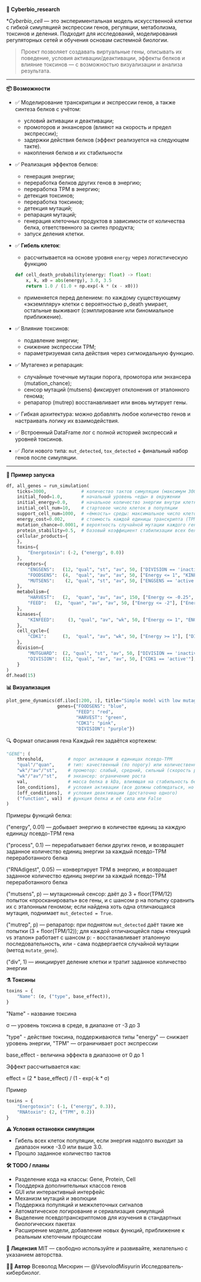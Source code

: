 **🧬 Cyberbio_research**

**Cyberbio_cell* — это экспериментальная модель искусственной клетки с гибкой симуляцией экспрессии генов, регуляции, метаболизма, токсинов и деления. Подходит для исследований, моделирования регуляторных сетей и обучения основам системной биологии.

> Проект позволяет создавать виртуальные гены, описывать их поведение, условия активации/деактивации, эффекты белков и влияние токсинов — с возможностью визуализации и анализа результата.

---

**📦 Возможности**

- ✅ Моделирование транскрипции и экспрессии генов, а также синтеза белков с учётом:
  - условий активации и деактивации;
  - промоторов и энхансеров (влияют на скорость и предел экспрессии);
  - задержки действия белков (эффект реализуется на следующем такте).
  - накопления белков и их стабильности

- ✅ Реализация эффектов белков:
  - генерация энергии;
  - переработка белков других генов в энергию;
  - переработка TPM в энергию;
  - детекция токсинов;
  - переработка токсинов;
  - детекция мутаций;
  - репарация мутаций;
  - генерация клеточных продуктов в зависимости от количества белка, ответственного за синтез продукта;
  - запуск деления клетки.

- ✅ **Гибель клеток**:
  - рассчитывается на основе уровня `energy` через логистическую функцию  
  ```python
  def cell_death_probability(energy: float) -> float:
      x, k, x0 = abs(energy), 3.0, 3.5
      return 1.0 / (1.0 + np.exp(-k * (x - x0)))
  ```
  - применяется перед делением: по каждому существующему «экземпляру» клетки с вероятностью p_death умирает, остальные выживают (сэмплирование или биномиальное приближение).

- ✅ Влияние токсинов:
  - подавление энергии;
  - снижение экспрессии TPM;
  - параметризуемая сила действия через сигмоидальную функцию.
    
- ✅ Мутагенез и репарация:
  - случайные точечные мутации порога, промотора или энхансера (mutation_chance);
  - сенсор мутаций (mutsens) фиксирует отклонения от эталонного генома;
  - репаратор (mutrep) восстанавливает или вновь мутирует гены.

- ✅ Гибкая архитектура: можно добавлять любое количество генов и настраивать логику их взаимодействия.

- ✅ Встроенный DataFrame лог с полной историей экспрессий и уровней токсинов.

- ✅ Логи нового типа: `mut_detected`, `tox_detected` + финальный набор генов после симуляции.


---

**🧪 Пример запуска**

```python
df, all_genes = run_simulation(
    ticks=3000,             # количество тактов симуляции (максимум 3000 шагов)
    initial_food=1.0,       # начальный уровень «еды» в окружении
    initial_energy=0.0,     # начальное количество энергии внутри клетки
    initial_cell_num=10,    # стартовое число клеток в популяции
    support_cell_num=1000,  # «ёмкость» среды: максимальное число клеток при комфортном обеспечении "едой"
    energy_cost=0.002,      # стоимость каждой единицы транскрипта (TPM) в энергии
    mutation_chance=0.0001, # вероятность случайной мутации каждого гена за такт
    protein_stability=0.5,  # базовый коэффициент стабилизации всех белков (0.0…1.0)
    cellular_products={
    },
    toxins={
        "Energotoxin": (-2, ("energy", 0.0))
    },
    receptors={
        "ENGSENS":   (12, "qual", "st", "av", 50, ["DIVISION == 'inactive'"], ["DIVISION == 'active'"], False),
        "FOODSENS":  (4,  "qual", "av", "av", 50, ["Energy <= 1", "KINFEED == 'active'"], ["Energy >= 2", "DIVISION == 'active'"], False),
        "MUTSENS":    (2, "qual", "st", "av", 50, ["ENGSENS == 'active'"], ["DIVISION == 'active'"], ("mutsens", 1)),
    },
    metabolism={
        "HARVEST":   (2,  "quan", "av", "av", 150, ["Energy <= -0.25", "FOODSENS == 'active'"], ["Energy >= 0.25", "Energy <= -2.9", "DIVISION == 'active'"], ("energy", 0.05)),
        "FEED":   (2,  "quan", "av", "av", 50, ["Energy <= -2"], ["Energy >= 2", "DIVISION == 'active'"], ("energy", 0.1)),
    },
    kinases={
        "KINFEED":     (3, "qual", "av", "wk", 50, ["Energy <= 1", "ENGSENS == 'active'"], ["Energy > 0.5", "DIVISION == 'active'"], False),
    },
    cell_cycle={
        "CDK1":      (3,  "qual", "av", "wk", 50, ["Energy >= 1"], ["DIVISION == 'active'"], False),
    },
    division={
        "MUTGUARD":  (2, "qual", "st", "av", 50, ["DIVISION == 'inactive'"], ["DIVISION == 'active'"], ("mutrep", 0.01)),
        "DIVISION":  (12, "qual", "av", "av", 50, ["CDK1 == 'active'"], ["DIVISION == 'active'"], ("div", 1)),
    }
)
df.head(15)
```

**📊 Визуализация**
```python
plot_gene_dynamics(df.iloc[:200, :], title="Simple model with low mutagenesis, start of simulation",
                   genes={"FOODSENS": "blue", 
                          "FEED": "red", 
                          "HARVEST": "green",
                          "CDK1": "pink",
                          "DIVISION": "purple"})
```

🔍 Формат описания гена
Каждый ген задаётся кортежем:

```python
"GENE": (
    threshold,         # порог активации в единицах псевдо-TPM
    "qual"/"quan",     # тип: качественный (по порогу) или количественный (от начала экспрессии)
    "wk"/"av"/"st",    # промотор: слабый, средний, сильный (скорость роста в единицах псевдо-TPM)
    "wk"/"av"/"st",    # энхансер: ограничение роста
    val,               # масса белка в kDa, влияющая на стабильность белка (белки массой 10 kDa "разваливаются" в четыре раза быстрее, чем белки с массой 10 кДа")
    [on_conditions],   # условия активации (все должны соблюдаться, но достаточно однократного соблюдения)
    [off_conditions],  # условия деактивации (достаточно одного)
    ("function", val)  # функция белка и её сила или False
)
```

Примеры функций белка:

("energy", 0.01) — добывает энергию в количестве единиц за каждую единицу псевдо-TPM гена

("process", 0.1) — перерабатывает белки других генов, и возвращает заданное количество единиц энергии за каждый псевдо-TPM переработанного белка

("RNAdigest", 0.05) — конвертирует TPM в энергию, и возвращает заданное количество единиц энергии за каждый псевдо-TPM переработанного белка

("mutsens", p) — мутационный сенсор: даёт до 3 + floor(TPM/12) попыток «просканировать» все гены, и с шансом p на попытку сравнить их с эталонным геномом; если найдена хоть одна отличающаяся мутация, поднимает `mut_detected = True`.

("mutrep", p) — репаратор: при поднятом `mut_detected` даёт такие же попытки (3 + floor(TPM/12)); для каждой отличающейся пары «текущий vs эталон» работает с шансом p:
    - восстанавливает эталонную последовательность, или
    - сама подвергается случайной мутации (метод `mutate_gene`).

("div", 1) — инициирует деление клетки и тратит заданное количество энергии

**⚗️ Токсины**
```python
toxins = {
    "Name": (σ, ("type", base_effect)),
}
```

"Name" - название токсина

σ — уровень токсина в среде, в диапазне от -3 до 3

"type" - действие токсина, поддерживаются типы "energy" — снижает уровень энергии, "TPM" — ограничивает рост экспрессии

base_effect - величина эффекта в диапазоне от 0 до 1

Эффект рассчитывается как:

effect = (2 * base_effect) / (1 - exp(-k * σ)

Пример
```python
toxins = {
    "Energotoxin": (-1, ("energy", 0.3)),
    "RNAtoxin": (2, ("TPM", 0.2))
}
```

**⚠️ Условия остановки симуляции**
- Гибель всех клеток популяции, если энергия надолго выходит за диапазон ниже -3.0 или выше 3.0.
- ​Прошло заданное количество тактов

**🛠️ TODO / планы**

- Разделение кода на классы: Gene, Protein, Cell
- Пооддерка дополнительных классов генов
- GUI или интерактивный интерфейс
- Механизм мутаций и эволюции
- Поддержка популяций и межклеточных сигналов
- Автоматическое логирование и сериализация симуляций
- Выделение псевдотранскриптомов для изучения в стандартных биологических пакетах
- Расширение модели, добавление новых функций, приближение к реальным клеточным процессам

**📜 Лицензия**
MIT — свободно используйте и развивайте, желательно с указанием авторства.

**👨‍🔬 Автор**
Всеволод Мисюрин — @VsevolodMisyurin
Исследователь-кибербиолог.
